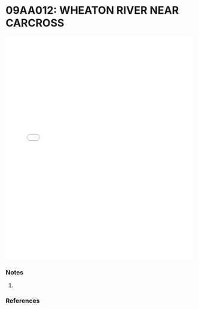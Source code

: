 # 09AA012: WHEATON RIVER NEAR CARCROSS

<iframe src="/distribution_estimation/_static/stations/09AA012_fdc.html" width="100%" height="600" frameborder="0"></iframe>

### Notes
1. 

### References

